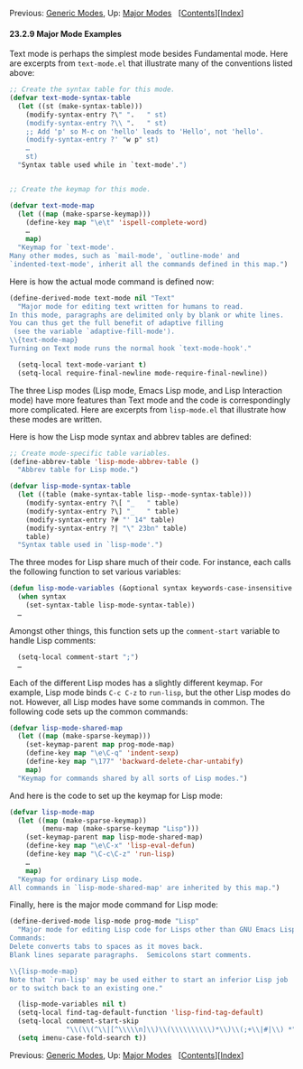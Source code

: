 

Previous: [Generic Modes](Generic-Modes.html), Up: [Major Modes](Major-Modes.html)   \[[Contents](index.html#SEC_Contents "Table of contents")]\[[Index](Index.html "Index")]

#### 23.2.9 Major Mode Examples

Text mode is perhaps the simplest mode besides Fundamental mode. Here are excerpts from `text-mode.el` that illustrate many of the conventions listed above:

```lisp
;; Create the syntax table for this mode.
(defvar text-mode-syntax-table
  (let ((st (make-syntax-table)))
    (modify-syntax-entry ?\" ".   " st)
    (modify-syntax-entry ?\\ ".   " st)
    ;; Add 'p' so M-c on 'hello' leads to 'Hello', not 'hello'.
    (modify-syntax-entry ?' "w p" st)
    …
    st)
  "Syntax table used while in `text-mode'.")
```

```lisp

;; Create the keymap for this mode.
```

```lisp
(defvar text-mode-map
  (let ((map (make-sparse-keymap)))
    (define-key map "\e\t" 'ispell-complete-word)
    …
    map)
  "Keymap for `text-mode'.
Many other modes, such as `mail-mode', `outline-mode' and
`indented-text-mode', inherit all the commands defined in this map.")
```

Here is how the actual mode command is defined now:

```lisp
(define-derived-mode text-mode nil "Text"
  "Major mode for editing text written for humans to read.
In this mode, paragraphs are delimited only by blank or white lines.
You can thus get the full benefit of adaptive filling
 (see the variable `adaptive-fill-mode').
\\{text-mode-map}
Turning on Text mode runs the normal hook `text-mode-hook'."
```

```lisp
  (setq-local text-mode-variant t)
  (setq-local require-final-newline mode-require-final-newline))
```

The three Lisp modes (Lisp mode, Emacs Lisp mode, and Lisp Interaction mode) have more features than Text mode and the code is correspondingly more complicated. Here are excerpts from `lisp-mode.el` that illustrate how these modes are written.

Here is how the Lisp mode syntax and abbrev tables are defined:

```lisp
;; Create mode-specific table variables.
(define-abbrev-table 'lisp-mode-abbrev-table ()
  "Abbrev table for Lisp mode.")

(defvar lisp-mode-syntax-table
  (let ((table (make-syntax-table lisp--mode-syntax-table)))
    (modify-syntax-entry ?\[ "_   " table)
    (modify-syntax-entry ?\] "_   " table)
    (modify-syntax-entry ?# "' 14" table)
    (modify-syntax-entry ?| "\" 23bn" table)
    table)
  "Syntax table used in `lisp-mode'.")
```

The three modes for Lisp share much of their code. For instance, each calls the following function to set various variables:

```lisp
(defun lisp-mode-variables (&optional syntax keywords-case-insensitive elisp)
  (when syntax
    (set-syntax-table lisp-mode-syntax-table))
  …
```

Amongst other things, this function sets up the `comment-start` variable to handle Lisp comments:

```lisp
  (setq-local comment-start ";")
  …
```

Each of the different Lisp modes has a slightly different keymap. For example, Lisp mode binds `C-c C-z` to `run-lisp`, but the other Lisp modes do not. However, all Lisp modes have some commands in common. The following code sets up the common commands:

```lisp
(defvar lisp-mode-shared-map
  (let ((map (make-sparse-keymap)))
    (set-keymap-parent map prog-mode-map)
    (define-key map "\e\C-q" 'indent-sexp)
    (define-key map "\177" 'backward-delete-char-untabify)
    map)
  "Keymap for commands shared by all sorts of Lisp modes.")
```

And here is the code to set up the keymap for Lisp mode:

```lisp
(defvar lisp-mode-map
  (let ((map (make-sparse-keymap))
        (menu-map (make-sparse-keymap "Lisp")))
    (set-keymap-parent map lisp-mode-shared-map)
    (define-key map "\e\C-x" 'lisp-eval-defun)
    (define-key map "\C-c\C-z" 'run-lisp)
    …
    map)
  "Keymap for ordinary Lisp mode.
All commands in `lisp-mode-shared-map' are inherited by this map.")
```

Finally, here is the major mode command for Lisp mode:

```lisp
(define-derived-mode lisp-mode prog-mode "Lisp"
  "Major mode for editing Lisp code for Lisps other than GNU Emacs Lisp.
Commands:
Delete converts tabs to spaces as it moves back.
Blank lines separate paragraphs.  Semicolons start comments.

\\{lisp-mode-map}
Note that `run-lisp' may be used either to start an inferior Lisp job
or to switch back to an existing one."
```

```lisp
  (lisp-mode-variables nil t)
  (setq-local find-tag-default-function 'lisp-find-tag-default)
  (setq-local comment-start-skip
              "\\(\\(^\\|[^\\\\\n]\\)\\(\\\\\\\\\\)*\\)\\(;+\\|#|\\) *")
  (setq imenu-case-fold-search t))
```

Previous: [Generic Modes](Generic-Modes.html), Up: [Major Modes](Major-Modes.html)   \[[Contents](index.html#SEC_Contents "Table of contents")]\[[Index](Index.html "Index")]
